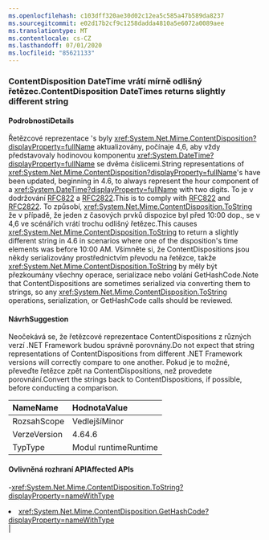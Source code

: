```yaml
---
ms.openlocfilehash: c103dff320ae30d02c12ea5c585a47b589da8237
ms.sourcegitcommit: e02d17b2cf9c1258dadda4810a5e6072a0089aee
ms.translationtype: MT
ms.contentlocale: cs-CZ
ms.lasthandoff: 07/01/2020
ms.locfileid: "85621133"
---
```

### <a name="contentdisposition-datetimes-returns-slightly-different-string"></a><span data-ttu-id="eec37-101">ContentDisposition DateTime vrátí mírně odlišný řetězec.</span><span class="sxs-lookup"><span data-stu-id="eec37-101">ContentDisposition DateTimes returns slightly different string</span></span>

#### <a name="details"></a><span data-ttu-id="eec37-102">Podrobnosti</span><span class="sxs-lookup"><span data-stu-id="eec37-102">Details</span></span>

<span data-ttu-id="eec37-103">Řetězcové reprezentace 's byly <xref:System.Net.Mime.ContentDisposition?displayProperty=fullName> aktualizovány, počínaje 4,6, aby vždy představovaly hodinovou komponentu <xref:System.DateTime?displayProperty=fullName> se dvěma číslicemi.</span><span class="sxs-lookup"><span data-stu-id="eec37-103">String representations of <xref:System.Net.Mime.ContentDisposition?displayProperty=fullName>'s have been updated, beginning in 4.6, to always represent the hour component of a <xref:System.DateTime?displayProperty=fullName> with two digits.</span></span> <span data-ttu-id="eec37-104">To je v dodržování [RFC822](https://www.ietf.org/rfc/rfc0822.txt) a [RFC2822](https://www.ietf.org/rfc/rfc2822.txt).</span><span class="sxs-lookup"><span data-stu-id="eec37-104">This is to comply with [RFC822](https://www.ietf.org/rfc/rfc0822.txt) and [RFC2822](https://www.ietf.org/rfc/rfc2822.txt).</span></span> <span data-ttu-id="eec37-105">To způsobí, <xref:System.Net.Mime.ContentDisposition.ToString> že v případě, že jeden z časových prvků dispozice byl před 10:00 dop., se v 4,6 ve scénářích vrátí trochu odlišný řetězec.</span><span class="sxs-lookup"><span data-stu-id="eec37-105">This causes <xref:System.Net.Mime.ContentDisposition.ToString> to return a slightly different string in 4.6 in scenarios where one of the disposition's time elements was before 10:00 AM.</span></span> <span data-ttu-id="eec37-106">Všimněte si, že ContentDispositions jsou někdy serializovány prostřednictvím převodu na řetězce, takže <xref:System.Net.Mime.ContentDisposition.ToString> by měly být přezkoumány všechny operace, serializace nebo volání GetHashCode.</span><span class="sxs-lookup"><span data-stu-id="eec37-106">Note that ContentDispositions are sometimes serialized via converting them to strings, so any <xref:System.Net.Mime.ContentDisposition.ToString> operations, serialization, or GetHashCode calls should be reviewed.</span></span>

#### <a name="suggestion"></a><span data-ttu-id="eec37-107">Návrh</span><span class="sxs-lookup"><span data-stu-id="eec37-107">Suggestion</span></span>

<span data-ttu-id="eec37-108">Neočekává se, že řetězcové reprezentace ContentDispositions z různých verzí .NET Framework budou správně porovnány.</span><span class="sxs-lookup"><span data-stu-id="eec37-108">Do not expect that string representations of ContentDispositions from different .NET Framework versions will correctly compare to one another.</span></span> <span data-ttu-id="eec37-109">Pokud je to možné, převeďte řetězce zpět na ContentDispositions, než provedete porovnání.</span><span class="sxs-lookup"><span data-stu-id="eec37-109">Convert the strings back to ContentDispositions, if possible, before conducting a comparison.</span></span>

| <span data-ttu-id="eec37-110">Name</span><span class="sxs-lookup"><span data-stu-id="eec37-110">Name</span></span>    | <span data-ttu-id="eec37-111">Hodnota</span><span class="sxs-lookup"><span data-stu-id="eec37-111">Value</span></span>       |
|:--------|:------------|
| <span data-ttu-id="eec37-112">Rozsah</span><span class="sxs-lookup"><span data-stu-id="eec37-112">Scope</span></span>   |<span data-ttu-id="eec37-113">Vedlejší</span><span class="sxs-lookup"><span data-stu-id="eec37-113">Minor</span></span>|
|<span data-ttu-id="eec37-114">Verze</span><span class="sxs-lookup"><span data-stu-id="eec37-114">Version</span></span>|<span data-ttu-id="eec37-115">4.6</span><span class="sxs-lookup"><span data-stu-id="eec37-115">4.6</span></span>|
|<span data-ttu-id="eec37-116">Typ</span><span class="sxs-lookup"><span data-stu-id="eec37-116">Type</span></span>|<span data-ttu-id="eec37-117">Modul runtime</span><span class="sxs-lookup"><span data-stu-id="eec37-117">Runtime</span></span>

#### <a name="affected-apis"></a><span data-ttu-id="eec37-118">Ovlivněná rozhraní API</span><span class="sxs-lookup"><span data-stu-id="eec37-118">Affected APIs</span></span>

-<xref:System.Net.Mime.ContentDisposition.ToString?displayProperty=nameWithType></li><li><xref:System.Net.Mime.ContentDisposition.GetHashCode?displayProperty=nameWithType></li></ul>|
